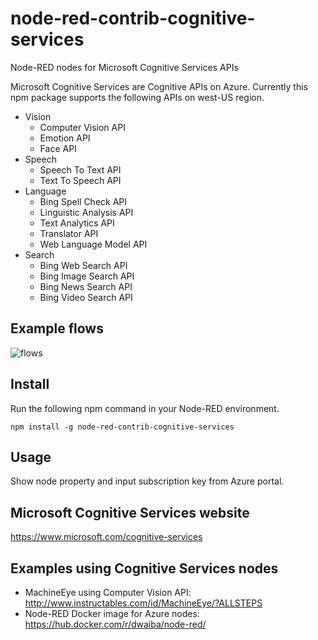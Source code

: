 node-red-contrib-cognitive-services
===================================

Node-RED nodes for Microsoft Cognitive Services APIs

Microsoft Cognitive Services are Cognitive APIs on Azure.
Currently this npm package supports the following APIs on
 west-US region.
- Vision
    - Computer Vision API
    - Emotion API
    - Face API
- Speech
    - Speech To Text API
    - Text To Speech API
- Language
    - Bing Spell Check API
    - Linguistic Analysis API
    - Text Analytics API
    - Translator API
    - Web Language Model API
- Search
    - Bing Web Search API
    - Bing Image Search API
    - Bing News Search API
    - Bing Video Search API

## Example flows
![flows](https://raw.githubusercontent.com/zuhito/node-red-contrib-cognitive-services/master/flows.png)

## Install
Run the following npm command in your Node-RED environment.
```
npm install -g node-red-contrib-cognitive-services
```

## Usage
Show node property and input subscription key from Azure portal.

## Microsoft Cognitive Services website
https://www.microsoft.com/cognitive-services

## Examples using Cognitive Services nodes
- MachineEye using Computer Vision API: http://www.instructables.com/id/MachineEye/?ALLSTEPS
- Node-RED Docker image for Azure nodes: https://hub.docker.com/r/dwaiba/node-red/
